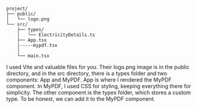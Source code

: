 
```
project/
├── public/
│   └── logo.png
└── src/
    ├── types/
    │   └── ElectricityDetails.ts
    ├── App.tsx
    │-----mypdf.tsx 
    │  
    └── main.tsx
```

I used Vite and valuable files for you. Their logo.png image is in the public directory, and in the src directory, there is a types folder and two components: App and MyPDF. App is where I rendered the MyPDF component. In MyPDF, I used CSS for styling, keeping everything there for simplicity. The other component is the types folder, which stores a custom type. To be honest, we can add it to the MyPDF component.
